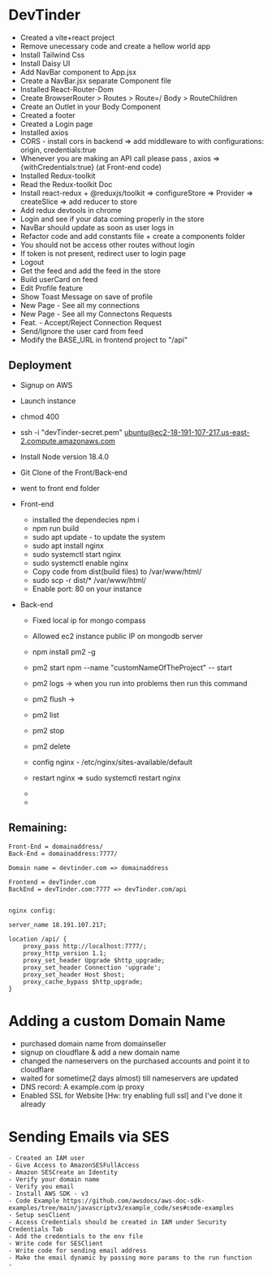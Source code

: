 # DevTinder

- Created a vite+react project
- Remove unecessary code and create a hellow world app
- Install Tailwind Css
- Install Daisy UI
- Add NavBar component to App.jsx
- Create a NavBar.jsx separate Component file
- Installed React-Router-Dom
- Create BrowserRouter > Routes > Route=/ Body > RouteChildren
- Create an Outlet in your Body Component
- Created a footer
- Created a Login page
- Installed axios
- CORS - install cors in backend => add middleware to with configurations: origin, credentials:true
- Whenever you are making an API call please pass , axios => {withCredentials:true} (at Front-end code)
- Installed Redux-toolkit
- Read the Redux-toolkit Doc
- Install react-redux + @reduxjs/toolkit => configureStore => Provider => createSlice => add reducer to store
- Add redux devtools in chrome
- Login and see if your data coming properly in the store
- NavBar should update as soon as user logs in
- Refactor code and add constants file + create a components folder
- You should not be access other routes without login
- If token is not present, redirect user to login page
- Logout
- Get the feed and add the feed in the store
- Build userCard on feed
- Edit Profile feature
- Show Toast Message on save of profile
- New Page - See all my connections
- New Page - See all my Connectons Requests
- Feat. - Accept/Reject Connection Request
- Send/Ignore the user card from feed
- Modify the BASE_URL in frontend project to "/api"

## Deployment

- Signup on AWS
- Launch instance
- chmod 400 <secret key>
- ssh -i "devTinder-secret.pem" ubuntu@ec2-18-191-107-217.us-east-2.compute.amazonaws.com
- Install Node version 18.4.0
- Git Clone of the Front/Back-end
- went to front end folder
- Front-end
  - installed the dependecies npm i
  - npm run build
  - sudo apt update - to update the system
  - sudo apt install nginx
  - sudo systemctl start nginx
  - sudo systemctl enable nginx
  - Copy code from dist(build files) to /var/www/html/
  - sudo scp -r dist/\* /var/www/html/
  - Enable port: 80 on your instance
- Back-end

  - Fixed local ip for mongo compass
  - Allowed ec2 instance public IP on mongodb server
  - npm install pm2 -g
  - pm2 start npm --name "customNameOfTheProject" -- start
  - pm2 logs -> when you run into problems then run this command
  - pm2 flush <name of the process> ->
  - pm2 list
  - pm2 stop <name of the process>
  - pm2 delete <name of the process>
  - config nginx - /etc/nginx/sites-available/default
  - restart nginx => sudo systemctl restart nginx
  -

  -

## Remaining:

    Front-End = domainaddress/
    Back-End = domainaddress:7777/

    Domain name = devtinder.com => domainaddress

    Frontend = devTinder.com
    BackEnd = devTinder.com:7777 => devTinder.com/api


    nginx config:

    server_name 18.191.107.217;

    location /api/ {
        proxy_pass http://localhost:7777/;
        proxy_http_version 1.1;
        proxy_set_header Upgrade $http_upgrade;
        proxy_set_header Connection 'upgrade';
        proxy_set_header Host $host;
        proxy_cache_bypass $http_upgrade;
    }




# Adding a custom Domain Name


  - purchased domain name from domainseller
  - signup on cloudflare & add a new domain name
  - changed the nameservers on the purchased accounts and point it to cloudflare
  - waited for sometime(2 days almost) till nameservers are updated
  - DNS record: A example.com ip proxy
  - Enabled SSL for Website [Hw: try enabling full ssl] and I've done it already
  


  
# Sending Emails via SES

    - Created an IAM user
    - Give Access to AmazonSESFullAccess
    - Amazon SESCreate an Identity
    - Verify your domain name
    - Verify you email
    - Install AWS SDK - v3
    - Code Example https://github.com/awsdocs/aws-doc-sdk-examples/tree/main/javascriptv3/example_code/ses#code-examples
    - Setup sesClient
    - Access Credentials should be created in IAM under Security Credentials Tab
    - Add the credentials to the env file
    - Write code for SESClient 
    - Write code for sending email address
    - Make the email dynamic by passing more params to the run function
    - 
